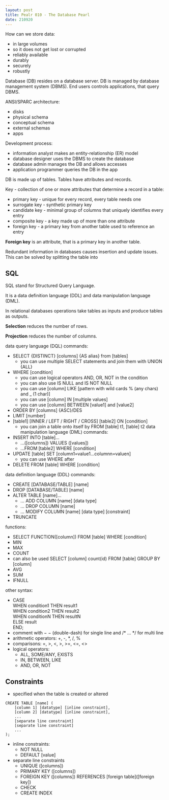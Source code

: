 ```yaml
---
layout: post
title: Pealr 010 - The Database Pearl
date: 210920
---
```

How can we store data:
 - in large volumes
 - so it does not get lost or corrupted
 - reliably available
 - durably
 - securely
 - robustly

Database (DB) resides on a database server.
DB is managed by database management system (DBMS).
End users controls applications, that query DBMS.

ANSI/SPARC architecture:
 - disks
 - physical schema
 - conceptual schema
 - external schemas
 - apps

Development process:
 - information analyst makes an entity-relationship (ER) model
 - database designer uses the DBMS to create the database
 - database admin manages the DB and allows accesses
 - application programmer queries the DB in the app

DB is made up of tables. Tables have attributes and records.

Key - collection of one or more attributes that determine a record in a table:
 - primary key - unique for every record, every table needs one
 - surrogate key - synthetic primary key
 - candidate key - minimal group of columns that uniquely identifies every entry
 - composite key - a key made up of more than one attribute
 - foreign key - a primary key from another table used to reference an entry

**Foreign key** is an attribute, that is a primary key in another table.

Redundant information in databases causes insertion and update issues.
This can be solved by splitting the table into


## SQL
SQL stand for Structured Query Language.

It is a data definition language (DDL) and data manipulation language (DML).

In relational databases operations take tables as inputs
and produce tables as outputs.

**Selection** reduces the number of rows.

**Projection** reduces the number of columns.

data query language (DQL) commands:
 - SELECT {DISTINCT} [columns] {AS alias} from [tables]
   - you can use multiple SELECT statements and join them with UNION {ALL}
 - WHERE [condition]
   - you can use logical operators AND, OR, NOT in the condition
   - you can also use IS NULL and IS NOT NULL
   - you can use [column] LIKE [pattern with wild cards % (any chars) and _ (1 char)]
   - you can use [column] IN [multiple values]
   - you can use [column] BETWEEN [value1] and [value2]
 - ORDER BY [columns] {ASC}/DES 
 - LIMIT [number]
 - [table1] [INNER / LEFT / RIGHT / CROSS] [table2] ON [condition]
   - you can join a table onto itself by FROM [table] t1, [table] t2
data manipulation language (DML) commands:
 - INSERT INTO [table]...
   - ...([columns]) VALUES ([values])
   - ...FROM [table2] WHERE [condition]
 - UPDATE [table] SET [column1=value1...columnn=valuen]
   - you can use WHERE after
 - DELETE FROM [table] WHERE [condition]

data definition language (DDL) commands:
 - CREATE [DATABASE/TABLE] [name] 
 - DROP [DATABASE/TABLE] [name] 
 - ALTER TABLE [name]...
   - ... ADD COLUMN [name] [data type]
   - ... DROP COLUMN [name]
   - ... MODIFY COLUMN [name] [data type] [constraint]
 - TRUNCATE 

functions:
 - SELECT FUNCTION([column]) FROM [table] WHERE [condition]
 - MIN
 - MAX
 - COUNT
  - can also be used 
  SELECT [column] count(id) FROM [table] GROUP BY [column]
 - AVG
 - SUM
 - IFNULL

 other syntax:
  - CASE  
    WHEN condition1 THEN result1  
    WHEN condition2 THEN result2  
    WHEN conditionN THEN resultN  
    ELSE result  
END;  
 - comment with $-\ -$ (double-dash) for single line
 and /* ... */ for multi line
 - arithmetic operators: +, -, *, /, %
 - comparisons: =, >, <, >, >=, <=, <>
 - logical operators:
   - ALL, SOME/ANY, EXISTS
   - IN, BETWEEN, LIKE
   - AND, OR, NOT

## Constraints
 - specified when the table is created or altered  
 
```
CREATE TABLE [name] (  
    [column 1] [datatype] [inline constraint], 
    [column 2] [datatype] [inline constraint],  
    ...  
    [separate line constraint]
    [separate line constraint]
    ...
);
```

 - inline constraints:
   - NOT NULL
   - DEFAULT [value]
 - separate line constraints
   - UNIQUE ([columns])
   - PRIMARY KEY ([columns])
   - FOREIGN KEY ([columns]) REFERENCES [foreign table]([foreign key])
   - CHECK
   - CREATE INDEX
